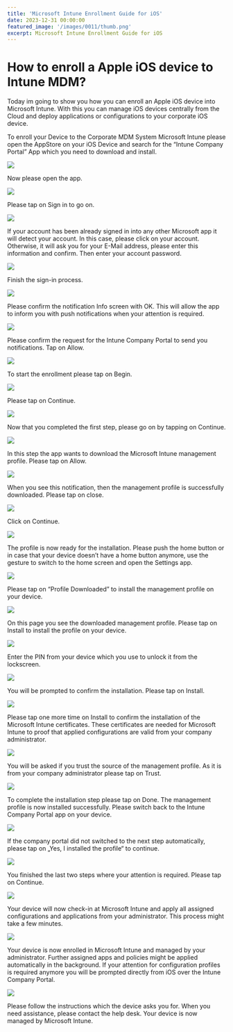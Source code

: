 ```yaml
---
title: 'Microsoft Intune Enrollment Guide for iOS'
date: 2023-12-31 00:00:00
featured_image: '/images/0011/thumb.png'
excerpt: Microsoft Intune Enrollment Guide for iOS
---
```


# How to enroll a Apple iOS device to Intune MDM? 

Today im going to show you how you can enroll an Apple iOS device into Microsoft Intune. With this you can manage iOS devices centrally from the Cloud and deploy applications or configurations to your corporate iOS device.

To enroll your Device to the Corporate MDM System Microsoft Intune please open the AppStore on your iOS Device and search for the “Intune Company Portal” App which you need to download and install.

![](/images/0011/1.png)

Now please open the app.

![](/images/0011/2.png)

Please tap on Sign in to go on.

![](/images/0011/3.png)

If your account has been already signed in into any other Microsoft app it will detect your account. In this case, please click on your account. Otherwise, it will ask you for your E-Mail address, please enter this information and confirm. Then enter your account password.

![](/images/0011/4.png)

Finish the sign-in process.

![](/images/0011/5.png)

Please confirm the notification Info screen with OK. This will allow the app to inform you with push notifications when your attention is required.

![](/images/0011/6.png)

Please confirm the request for the Intune Company Portal to send you notifications. Tap on Allow.

![](/images/0011/7.png)

To start the enrollment please tap on Begin.

![](/images/0011/8.png)

Please tap on Continue.

![](/images/0011/9.png)

Now that you completed the first step, please go on by tapping on Continue.

![](/images/0011/10.png)

In this step the app wants to download the Microsoft Intune management profile. Please tap on Allow.

![](/images/0011/11.png)

When you see this notification, then the management profile is successfully downloaded. Please tap on close.

![](/images/0011/12.png)

Click on Continue.

![](/images/0011/13.png)

The profile is now ready for the installation. Please push the home button or in case that your device doesn’t have a home button anymore, use the gesture to switch to the home screen and open the Settings app.

![](/images/0011/14.png)

Please tap on “Profile Downloaded” to install the management profile on your device.

![](/images/0011/15.png)

On this page you see the downloaded management profile. Please tap on Install to install the profile on your device.

![](/images/0011/16.png)

Enter the PIN from your device which you use to unlock it from the lockscreen.

![](/images/0011/17.png)

You will be prompted to confirm the installation. Please tap on Install.

![](/images/0011/18.png)

Please tap one more time on Install to confirm the installation of the Microsoft Intune certificates. These certificates are needed for Microsoft Intune to proof that applied configurations are valid from your company administrator.

![](/images/0011/19.png)

You will be asked if you trust the source of the management profile. As it is from your company administrator please tap on Trust.

![](/images/0011/20.png)

To complete the installation step please tap on Done. The management profile is now installed successfully. Please switch back to the Intune Company Portal app on your device.

![](/images/0011/21.png)

If the company portal did not switched to the next step automatically, please tap on „Yes, I installed the profile“ to continue.

![](/images/0011/22.png)

You finished the last two steps where your attention is required. Please tap on Continue.

![](/images/0011/23.png)

Your device will now check-in at Microsoft Intune and apply all assigned configurations and applications from your administrator. This process might take a few minutes.

![](/images/0011/24.png)

Your device is now enrolled in Microsoft Intune and managed by your administrator. Further assigned apps and policies might be applied automatically in the background. If your attention for configuration profiles is required anymore you will be prompted directly from iOS over the Intune Company Portal.

![](/images/0011/25.png)

Please follow the instructions which the device asks you for. When you need assistance, please contact the help desk. Your device is now managed by Microsoft Intune.